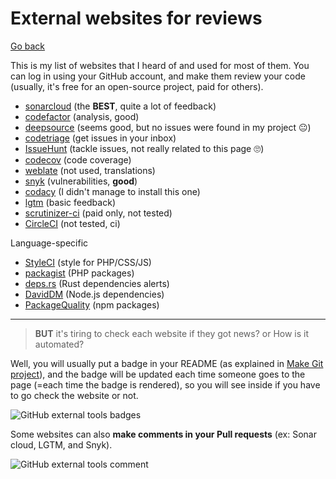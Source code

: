 # External websites for reviews

[Go back](../../../dev/git/index.md#advanced-concepts)

This is my list of websites that I heard of and used for most of them. You can log in using your GitHub account, and make them review your code (usually, it's free for an open-source project, paid for others).

* [sonarcloud](https://sonarcloud.io) (the **BEST**, quite a lot of feedback)
* [codefactor](https://www.codefactor.io/) (analysis, good)
* [deepsource](https://deepsource.io/) (seems good, but no issues were found in my project 😐)
* [codetriage](https://www.codetriage.com/) (get issues in your inbox)
* [IssueHunt](https://issuehunt.io/) (tackle issues, not really related to this page 🙄)
* [codecov](https://about.codecov.io/) (code coverage)
* [weblate](https://weblate.org/) (not used, translations)
* [snyk](https://snyk.io/) (vulnerabilities, **good**)
* [codacy](https://www.codacy.com/) (I didn't manage to install this one)
* [lgtm](https://lgtm.com/) (basic feedback)
* [scrutinizer-ci](https://scrutinizer-ci.com/) (paid only, not tested)
* [CircleCI](https://circleci.com/) (not tested, ci)

Language-specific

* [StyleCI](https://styleci.io/) (style for PHP/CSS/JS)
* [packagist](https://packagist.org/) (PHP packages)
* [deps.rs](https://deps.rs/) (Rust dependencies alerts)
* [DavidDM](https://david-dm.org/) (Node.js dependencies)
* [PackageQuality](https://packagequality.com/) (npm packages)

<hr class="sl my-4">

> **BUT** it's tiring to check each website if they got news? or How is it automated?

Well, you will usually put a badge in your README (as explained in [Make Git project](index.md)), and the badge will be updated each time someone goes to the page (=each time the badge is rendered), so you will see inside if you have to go check the website or not.

![GitHub external tools badges](../_images/badges.png)

Some websites can also **make comments in your Pull requests** (ex: Sonar cloud, LGTM, and Snyk).

![GitHub external tools comment](../_images/comment.png)